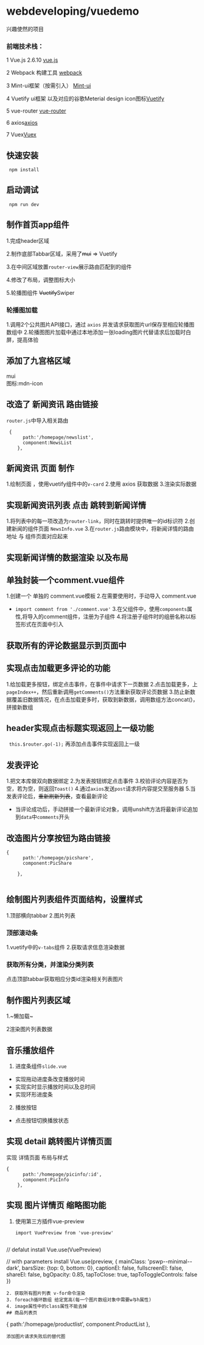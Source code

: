 # webdeveloping/vuedemo
兴趣使然的项目

### 前端技术栈：
 1 Vue.js 2.6.10 [vue.js](https://cn.vuejs.org/)  

 2 Webpack 构建工具 [webpack](https://webpack.js.org/)  

 3 Mint-ui框架（按需引入） [Mint-ui](http://mint-ui.github.io/)  

 4 Vuetify ui框架 以及对应的谷歌Meterial design icon图标[Vuetify](https://vuetifyjs.comzh-Hans)  
 
 5 vue-router [vue-router](https://router.vuejs.org)  

 6 axios[axios](https://github.com/axios/axios)  
 
 7 Vuex[Vuex](https://vuex.vuejs.org/)
## 快速安装

 ```
  npm install
```
## 启动调试
 ```
  npm run dev
```



## 制作首页app组件

1.完成header区域

2.制作底部Tabbar区域，采用了~~mui~~ => Vuetify 
 
3.在中间区域放置`router-view`展示路由匹配到的组件 

4.修改了布局，调整图标大小 

5.轮播图组件 ~~Vuetify~~Swiper


### 轮播图加载
1.调用2个公共图片API接口，通过 `axios` 并发请求获取图片url保存至相应轮播图数组中
2.轮播图图片加载中通过本地添加一张loading图片代替请求后加载时白屏，提高体验
## 添加了九宫格区域
mui  
图标:mdn-icon
## 改造了 新闻资讯 路由链接
`router.js`中导入相关路由
```
 {
      path:'/homepage/newslist',
      component:NewsList
    },
```
## 新闻资讯 页面 制作
1.绘制页面 ，使用vuetify组件中的`v-card`
2.使用 axios 获取数据
3.渲染实际数据
## 实现新闻资讯列表 点击 跳转到新闻详情
1.将列表中的每一项改造为`router-link`，同时在跳转时提供唯一的id标识符
2.创建新闻的组件页面 `NewsInfo.vue`
3.在`router.js`路由模块中，将新闻详情的路由地址 与 组件页面对应起来
## 实现新闻详情的数据渲染 以及布局

## 单独封装一个comment.vue组件
1.创建一个 单独的 comment.vue模板
2.在需要使用时，手动导入 comment.vue
 + `import comment from './comment.vue'`
 3.在父组件中，使用`components`属性,将导入的comment组件，注册为子组件
 4.将注册子组件时的组册名称以标签形式在页面中引入
 ## 获取所有的评论数据显示到页面中

 ## 实现点击加载更多评论的功能
 1.给加载更多按钮，绑定点击事件，在事件中请求下一页数据
 2.点击加载更多，上`pageIndex++`，然后重新调用`getComments()`方法重新获取评论页数据
 3.防止新数据覆盖旧数据情况，在点击加载更多时，获取到新数据，调用数组方法concat()，拼接新数组

 ## header实现点击标题实现返回上一级功能
` this.$router.go(-1);`
再添加点击事件实现返回上一级
 ## 发表评论
1.把文本库做双向数据绑定
2.为发表按钮绑定点击事件
3.校验评论内容是否为空，若为空，则返回`Toast()`
4.通过`axios`发送`post`请求将内容提交至服务器
5.当发表评论后，~~重新刷新列表~~，查看最新评论
 + 当评论成功后，手动拼接一个最新评论对象，调用unshift方法将最新评论追加到`data`中`comments`开头

 ## 改造图片分享按钮为路由链接

```
{ 
      path:'/homepage/picshare',
      component:PicShare
      
    },
    
```

 ## 绘制图片列表组件页面结构，设置样式
 1.顶部横向tabbar
 2.图片列表
 ### 顶部滚动条
 1.vuetify中的`v-tabs`组件
 2.获取请求信息渲染数据
### 获取所有分类，并渲染分类列表
点击顶部tabbar获取相应分类id渲染相关列表图片 
## 制作图片列表区域
1.~懒加载~

2渲染图片列表数据
## 音乐播放组件
1. 进度条组件`slide.vue`

+ 实现拖动进度条改变播放时间
+ 实现实时显示播放时间以及总时间
+ 实现环形进度条
2. 播放按钮
+ 点击按钮切换播放状态




## 实现 detail 跳转图片详情页面

实现 详情页面 布局与样式
```
{ 
      path:'/homepage/picinfo/:id',
      component:PicInfo
    },
```


## 实现 图片详情页 缩略图功能 
1. 使用第三方插件vue-preview
   ```
   import VuePreview from 'vue-preview'
 
// defalut install
Vue.use(VuePreview)
 
// with parameters install
Vue.use(preview, {
  mainClass: 'pswp--minimal--dark',
  barsSize: {top: 0, bottom: 0},
  captionEl: false,
  fullscreenEl: false,
  shareEl: false,
  bgOpacity: 0.85,
  tapToClose: true,
  tapToToggleControls: false
})
   ```
2. 获取所有图片列表 v-for命令渲染
3. foreach循环数组 给定宽高(每一个图片数组对象中需要w与h属性)
4. image属性中的class属性不能去掉
## 商品列表页
```
 {
      path:'/homepage/productlist',
      component:ProductList
    },
```
添加图片请求失败后的替代图
